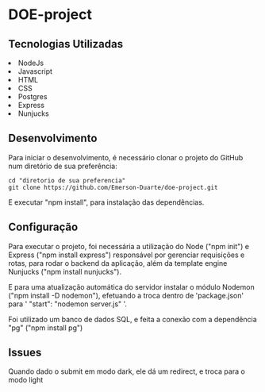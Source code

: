 <h1> DOE-project </h1>


<h2>Tecnologias Utilizadas</h2>

<li>NodeJs</li>
<li>Javascript</li>
<li>HTML</li>
<li>CSS</li>
<li>Postgres</li>
<li>Express</li>
<li>Nunjucks</li>



<h2>Desenvolvimento</h2>

Para iniciar o desenvolvimento, é necessário clonar o projeto do GitHub num diretório de sua preferência:
```shell
cd "diretorio de sua preferencia"
git clone https://github.com/Emerson-Duarte/doe-project.git
```
E executar "npm install", para instalação das dependências.

<h2>Configuração</h2>

<p>Para executar o projeto, foi necessária a utilização do Node ("npm init") e 
Express ("npm install express") responsável por gerenciar requisições e rotas, para rodar o backend da aplicação, além da template engine Nunjucks ("npm install nunjucks").</p>
<p>E para uma atualização automática do servidor instalar o módulo Nodemon ("npm install -D nodemon"), efetuando a troca
dentro de 'package.json' para  ' "start": "nodemon server.js" '.</p>
<p>Foi utilizado um banco de dados SQL, e feita a conexão com a dependência "pg" ("npm install pg")</p>


<h2>Issues</h2>

<p>Quando dado o submit em modo dark, ele dá um redirect, e troca para o modo light</p>


